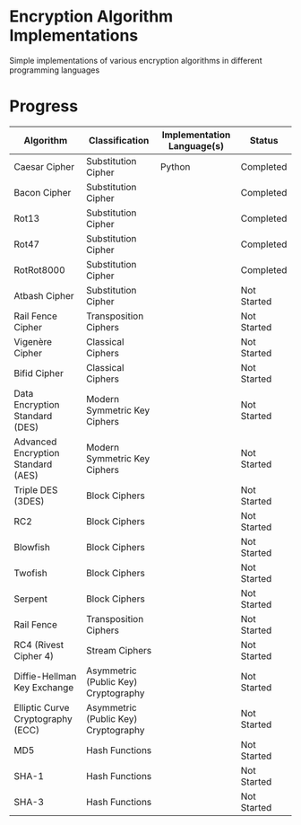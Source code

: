 # Encryption Algorithm Implementations

Simple implementations of various encryption algorithms in different programming languages

# Progress

| Algorithm     | Classification      | Implementation Language(s) | Status    |
| ------------- | ------------------- | -------------------------- | --------- |
| Caesar Cipher | Substitution Cipher | Python                     | Completed |
| Bacon Cipher  | Substitution Cipher |                            | Completed |
| Rot13 | Substitution Cipher | | Completed |
| Rot47 | Substitution Cipher | | Completed |
| RotRot8000 | Substitution Cipher | | Completed |
| Atbash Cipher | Substitution Cipher | | Not Started |
| Rail Fence Cipher | Transposition Ciphers | | Not Started |
| Vigenère Cipher | Classical Ciphers | | Not Started |
| Bifid Cipher | Classical Ciphers | | Not Started |
| Data Encryption Standard (DES) | Modern Symmetric Key Ciphers | | Not Started |
| Advanced Encryption Standard (AES) | Modern Symmetric Key Ciphers | | Not Started |
| Triple DES (3DES) | Block Ciphers | | Not Started |
| RC2 | Block Ciphers | | Not Started |
| Blowfish | Block Ciphers | | Not Started |
| Twofish | Block Ciphers | | Not Started |
| Serpent | Block Ciphers | | Not Started |
| Rail Fence | Transposition Ciphers | | Not Started |
| RC4 (Rivest Cipher 4) | Stream Ciphers | | Not Started |
| Diffie-Hellman Key Exchange | Asymmetric (Public Key) Cryptography | | Not Started |
| Elliptic Curve Cryptography (ECC) | Asymmetric (Public Key) Cryptography | | Not Started |
| MD5 | Hash Functions | | Not Started |
| SHA-1 | Hash Functions | | Not Started |
| SHA-3 | Hash Functions | | Not Started |
